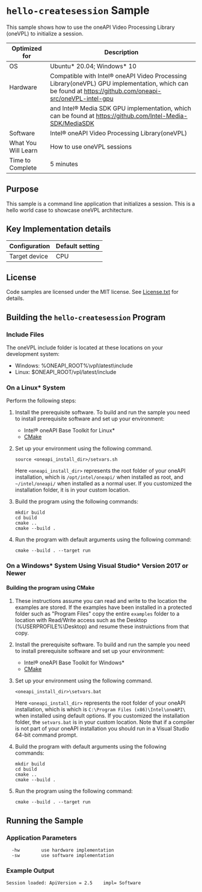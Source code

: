 # `hello-createsession` Sample

This sample shows how to use the oneAPI Video Processing Library (oneVPL) to
initialize a session.

| Optimized for    | Description
|----------------- | ----------------------------------------
| OS               | Ubuntu* 20.04; Windows* 10
| Hardware         | Compatible with Intel® oneAPI Video Processing Library(oneVPL) GPU implementation, which can be found at https://github.com/oneapi-src/oneVPL-intel-gpu 
|                  | and Intel® Media SDK GPU implementation, which can be found at https://github.com/Intel-Media-SDK/MediaSDK
| Software         | Intel® oneAPI Video Processing Library(oneVPL) 
| What You Will Learn | How to use oneVPL sessions
| Time to Complete | 5 minutes


## Purpose

This sample is a command line application that initializes a session.  This is a
hello world case to showcase oneVPL architecture.


## Key Implementation details

| Configuration     | Default setting
| ----------------- | ----------------------------------
| Target device     | CPU 


## License

Code samples are licensed under the MIT license. See
[License.txt](https://github.com/oneapi-src/oneAPI-samples/blob/master/License.txt) for details.


## Building the `hello-createsession` Program

### Include Files
The oneVPL include folder is located at these locations on your development system:
 - Windows: %ONEAPI_ROOT%\vpl\latest\include 
 - Linux: $ONEAPI_ROOT/vpl/latest/include


### On a Linux* System

Perform the following steps:

1. Install the prerequisite software. To build and run the sample you need to
   install prerequisite software and set up your environment:

   - Intel® oneAPI Base Toolkit for Linux*
   - [CMake](https://cmake.org)

2. Set up your environment using the following command.
   ```
   source <oneapi_install_dir>/setvars.sh
   ```
   Here `<oneapi_install_dir>` represents the root folder of your oneAPI
   installation, which is `/opt/intel/oneapi/` when installed as root, and
   `~/intel/oneapi/` when installed as a normal user.  If you customized the
   installation folder, it is in your custom location.

3. Build the program using the following commands:
   ```
   mkdir build
   cd build
   cmake ..
   cmake --build .
   ```

4. Run the program with default arguments using the following command:
   ```
   cmake --build . --target run
   ```

### On a Windows* System Using Visual Studio* Version 2017 or Newer

#### Building the program using CMake

1. These instructions assume you can read and write to the location 
   the examples are stored. If the examples have been installed in a
   protected folder such as "Program Files" copy the entire `examples`
   folder to a location with Read/Write access such as the Desktop
   (%USERPROFILE%\Desktop) and resume these instruictions from that copy.

2. Install the prerequisite software. To build and run the sample you need to
   install prerequisite software and set up your environment:

   - Intel® oneAPI Base Toolkit for Windows*
   - [CMake](https://cmake.org)

3. Set up your environment using the following command.
   ```
   <oneapi_install_dir>\setvars.bat
   ```
   Here `<oneapi_install_dir>` represents the root folder of your oneAPI
   installation, which is which is `C:\Program Files (x86)\Intel\oneAPI\`
   when installed using default options. If you customized the installation
   folder, the `setvars.bat` is in your custom location.  Note that if a
   compiler is not part of your oneAPI installation you should run in a Visual
   Studio 64-bit command prompt.

4. Build the program with default arguments using the following commands:
   ```
   mkdir build
   cd build
   cmake ..
   cmake --build .
   ```

5. Run the program using the following command:
   ```
   cmake --build . --target run
   ```


## Running the Sample

### Application Parameters

```
  -hw        use hardware implementation
  -sw        use software implementation
```

### Example Output

```
Session loaded: ApiVersion = 2.5 	impl= Software
```

